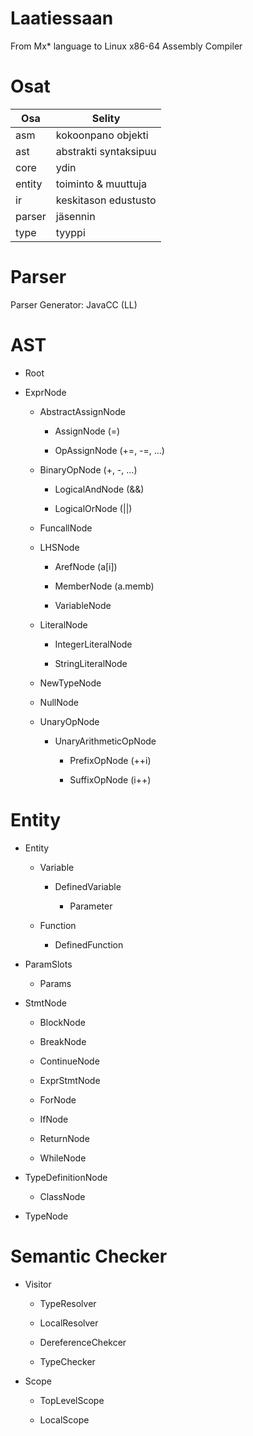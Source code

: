 # Laatiessaan
From Mx* language to Linux x86-64 Assembly Compiler

# Osat

|Osa|Selity|
|-|-|
|asm|kokoonpano objekti|
|ast|abstrakti syntaksipuu|
|core|ydin|
|entity|toiminto & muuttuja|
|ir|keskitason edustusto|
|parser|jäsennin|
|type|tyyppi|

# Parser

Parser Generator: JavaCC (LL)

# AST

- Root

- ExprNode

    - AbstractAssignNode

        - AssignNode (=)

        - OpAssignNode (+=, -=, ...)

    - BinaryOpNode (+, -, ...)

        - LogicalAndNode (&&)

        - LogicalOrNode (||)

    - FuncallNode

    - LHSNode

        - ArefNode (a[i])

        - MemberNode (a.memb)

        - VariableNode

    - LiteralNode

        - IntegerLiteralNode

        - StringLiteralNode

    - NewTypeNode

    - NullNode

    - UnaryOpNode

        - UnaryArithmeticOpNode

            - PrefixOpNode (++i)

            - SuffixOpNode (i++)

# Entity

- Entity

    - Variable

        - DefinedVariable

            - Parameter

    - Function

        - DefinedFunction

- ParamSlots<Type>

    - Params

- StmtNode

    - BlockNode

    - BreakNode

    - ContinueNode

    - ExprStmtNode

    - ForNode

    - IfNode

    - ReturnNode

    - WhileNode

- TypeDefinitionNode

    - ClassNode

- TypeNode

# Semantic Checker

- Visitor

    - TypeResolver

    - LocalResolver

    - DereferenceChekcer

    - TypeChecker

- Scope

    - TopLevelScope

    - LocalScope